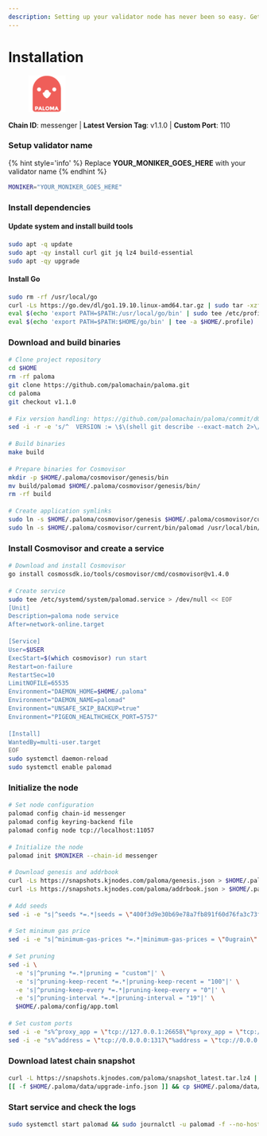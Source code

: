```yaml
---
description: Setting up your validator node has never been so easy. Get your validator running in minutes by following step by step instructions.
---
```


# Installation

<figure><img src="https://raw.githubusercontent.com/kj89/cosmos-images/main/logos/paloma.png" alt=""><figcaption></figcaption></figure>

**Chain ID**: messenger | **Latest Version Tag**: v1.1.0 | **Custom Port**: 110

### Setup validator name

{% hint style='info' %}
Replace **YOUR_MONIKER_GOES_HERE** with your validator name
{% endhint %}

```bash
MONIKER="YOUR_MONIKER_GOES_HERE"
```

### Install dependencies

#### Update system and install build tools

```bash
sudo apt -q update
sudo apt -qy install curl git jq lz4 build-essential
sudo apt -qy upgrade
```

#### Install Go

```bash
sudo rm -rf /usr/local/go
curl -Ls https://go.dev/dl/go1.19.10.linux-amd64.tar.gz | sudo tar -xzf - -C /usr/local
eval $(echo 'export PATH=$PATH:/usr/local/go/bin' | sudo tee /etc/profile.d/golang.sh)
eval $(echo 'export PATH=$PATH:$HOME/go/bin' | tee -a $HOME/.profile)
```

### Download and build binaries

```bash
# Clone project repository
cd $HOME
rm -rf paloma
git clone https://github.com/palomachain/paloma.git
cd paloma
git checkout v1.1.0

# Fix version handling: https://github.com/palomachain/paloma/commit/d0f1746754041cd39d2dbd96cd8dd44f5e6ba2c5
sed -i -r -e 's/^  VERSION := \$\(shell git describe --exact-match 2>\/dev\/null\)$/  VERSION := $(shell git describe --exact-match --tags 2>\/dev\/null | sed '"'"'s\/^v\/\/'"'"')/' Makefile

# Build binaries
make build

# Prepare binaries for Cosmovisor
mkdir -p $HOME/.paloma/cosmovisor/genesis/bin
mv build/palomad $HOME/.paloma/cosmovisor/genesis/bin/
rm -rf build

# Create application symlinks
sudo ln -s $HOME/.paloma/cosmovisor/genesis $HOME/.paloma/cosmovisor/current -f
sudo ln -s $HOME/.paloma/cosmovisor/current/bin/palomad /usr/local/bin/palomad -f
```

### Install Cosmovisor and create a service

```bash
# Download and install Cosmovisor
go install cosmossdk.io/tools/cosmovisor/cmd/cosmovisor@v1.4.0

# Create service
sudo tee /etc/systemd/system/palomad.service > /dev/null << EOF
[Unit]
Description=paloma node service
After=network-online.target

[Service]
User=$USER
ExecStart=$(which cosmovisor) run start
Restart=on-failure
RestartSec=10
LimitNOFILE=65535
Environment="DAEMON_HOME=$HOME/.paloma"
Environment="DAEMON_NAME=palomad"
Environment="UNSAFE_SKIP_BACKUP=true"
Environment="PIGEON_HEALTHCHECK_PORT=5757"

[Install]
WantedBy=multi-user.target
EOF
sudo systemctl daemon-reload
sudo systemctl enable palomad
```

### Initialize the node

```bash
# Set node configuration
palomad config chain-id messenger
palomad config keyring-backend file
palomad config node tcp://localhost:11057

# Initialize the node
palomad init $MONIKER --chain-id messenger

# Download genesis and addrbook
curl -Ls https://snapshots.kjnodes.com/paloma/genesis.json > $HOME/.paloma/config/genesis.json
curl -Ls https://snapshots.kjnodes.com/paloma/addrbook.json > $HOME/.paloma/config/addrbook.json

# Add seeds
sed -i -e "s|^seeds *=.*|seeds = \"400f3d9e30b69e78a7fb891f60d76fa3c73f0ecc@paloma.rpc.kjnodes.com:11059\"|" $HOME/.paloma/config/config.toml

# Set minimum gas price
sed -i -e "s|^minimum-gas-prices *=.*|minimum-gas-prices = \"0ugrain\"|" $HOME/.paloma/config/app.toml

# Set pruning
sed -i \
  -e 's|^pruning *=.*|pruning = "custom"|' \
  -e 's|^pruning-keep-recent *=.*|pruning-keep-recent = "100"|' \
  -e 's|^pruning-keep-every *=.*|pruning-keep-every = "0"|' \
  -e 's|^pruning-interval *=.*|pruning-interval = "19"|' \
  $HOME/.paloma/config/app.toml

# Set custom ports
sed -i -e "s%^proxy_app = \"tcp://127.0.0.1:26658\"%proxy_app = \"tcp://127.0.0.1:11058\"%; s%^laddr = \"tcp://127.0.0.1:26657\"%laddr = \"tcp://127.0.0.1:11057\"%; s%^pprof_laddr = \"localhost:6060\"%pprof_laddr = \"localhost:11060\"%; s%^laddr = \"tcp://0.0.0.0:26656\"%laddr = \"tcp://0.0.0.0:11056\"%; s%^prometheus_listen_addr = \":26660\"%prometheus_listen_addr = \":11066\"%" $HOME/.paloma/config/config.toml
sed -i -e "s%^address = \"tcp://0.0.0.0:1317\"%address = \"tcp://0.0.0.0:11017\"%; s%^address = \":8080\"%address = \":11080\"%; s%^address = \"0.0.0.0:9090\"%address = \"0.0.0.0:11090\"%; s%^address = \"0.0.0.0:9091\"%address = \"0.0.0.0:11091\"%; s%:8545%:11045%; s%:8546%:11046%; s%:6065%:11065%" $HOME/.paloma/config/app.toml
```

### Download latest chain snapshot

```bash
curl -L https://snapshots.kjnodes.com/paloma/snapshot_latest.tar.lz4 | tar -Ilz4 -xf - -C $HOME/.paloma
[[ -f $HOME/.paloma/data/upgrade-info.json ]] && cp $HOME/.paloma/data/upgrade-info.json $HOME/.paloma/cosmovisor/genesis/upgrade-info.json
```

### Start service and check the logs

```bash
sudo systemctl start palomad && sudo journalctl -u palomad -f --no-hostname -o cat
```
